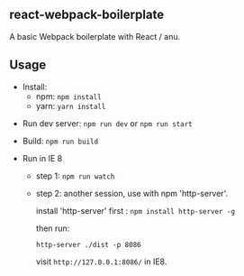 react-webpack-boilerplate
-----------------------------------------
A basic Webpack boilerplate with React / anu.

## Usage
- Install:
    - npm: `npm install`
    - yarn: `yarn install`

* Run dev server:
    `npm run dev` or `npm run start`

* Build:
    `npm run build`

* Run in IE 8
    + step 1:
        `npm run watch`
    
    + step 2:
        another session, use with npm 'http-server'.

        install 'http-server' first : `npm install http-server -g`

        then run:

        `http-server ./dist -p 8086`

        visit `http://127.0.0.1:8086/` in IE8.

